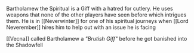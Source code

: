 Bartholamew the Spiritual is a Giff with a hatred for cutlery. He uses weapons that none of the other players have seen before which intrigues them. He is in [[Neverwinter]] for one of his spiritual journeys when [[Lord Neverember]] hires him to help out with an issue he is facing

[[Vecna]] called Bartholamew a *"Brutish Giff"* before he got banished into the Shadowfell
